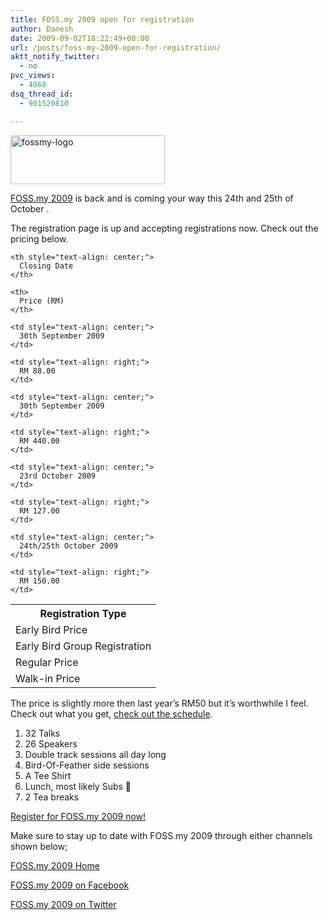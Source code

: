 ```yaml
---
title: FOSS.my 2009 open for registration
author: Danesh
date: 2009-09-02T18:22:49+00:00
url: /posts/foss-my-2009-open-for-registration/
aktt_notify_twitter:
  - no
pvc_views:
  - 4868
dsq_thread_id:
  - 901520810

---
```

[][1][<img loading="lazy" class="alignnone size-full wp-image-1748" title="fossmy-logo" src="/wp-content/uploads/2009/09/fossmy-logo.png" alt="fossmy-logo" width="247" height="78" />][2]

[FOSS.my 2009][1] is back and is coming your way this 24th and 25th of October .

The registration page is up and accepting registrations now. Check out the pricing below.

<table border="0" width="400">
  <tr>
    <th style="text-align: center;">
      Registration Type
    </th>
    
    <th style="text-align: center;">
      Closing Date
    </th>
    
    <th>
      Price (RM)
    </th>
  </tr>
  
  <tr>
    <td>
      Early Bird Price
    </td>
    
    <td style="text-align: center;">
      30th September 2009
    </td>
    
    <td style="text-align: right;">
      RM 88.00
    </td>
  </tr>
  
  <tr>
    <td>
      Early Bird Group Registration
    </td>
    
    <td style="text-align: center;">
      30th September 2009
    </td>
    
    <td style="text-align: right;">
      RM 440.00
    </td>
  </tr>
  
  <tr>
    <td>
      Regular Price
    </td>
    
    <td style="text-align: center;">
      23rd October 2009
    </td>
    
    <td style="text-align: right;">
      RM 127.00
    </td>
  </tr>
  
  <tr>
    <td>
      Walk-in Price
    </td>
    
    <td style="text-align: center;">
      24th/25th October 2009
    </td>
    
    <td style="text-align: right;">
      RM 150.00
    </td>
  </tr>
</table>

The price is slightly more then last year&#8217;s RM50 but it&#8217;s worthwhile I feel. Check out what you get, [check out the schedule][3].

  1. 32 Talks
  2. 26 Speakers
  3. Double track sessions all day long
  4. Bird-Of-Feather side sessions
  5. A Tee Shirt
  6. Lunch, most likely Subs 🙂
  7. 2 Tea breaks

[Register for FOSS.my 2009 now!][4]

Make sure to stay up to date with FOSS.my 2009 through either channels shown below;

[FOSS.my 2009 Home][5]

[FOSS.my 2009 on Facebook][6]

[FOSS.my 2009 on Twitter][7]

 [1]: http://foss.my/2009/
 [2]: /wp-content/uploads/2009/09/fossmy-logo.png
 [3]: http://foss.my/2009/schedule/
 [4]: http://foss.my/2009/registration-overview/
 [5]: http://foss.my
 [6]: http://www.facebook.com/event.php?eid=215387395787
 [7]: http://twitter.com/fossmy